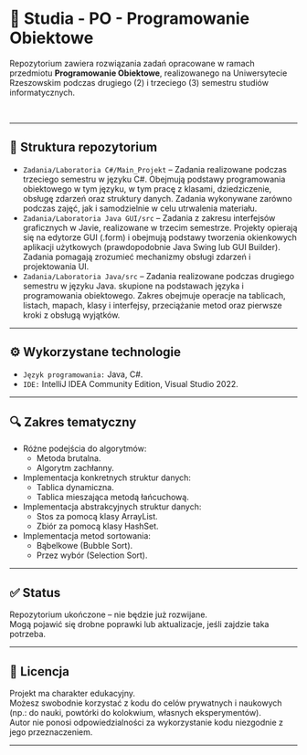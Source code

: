 # 📘 Studia - PO - Programowanie Obiektowe

Repozytorium zawiera rozwiązania zadań opracowane w ramach przedmiotu **Programowanie Obiektowe**, realizowanego na Uniwersytecie Rzeszowskim podczas drugiego (2) i trzeciego (3) semestru studiów informatycznych.  

&nbsp;  

---

## 📁 Struktura repozytorium

- `Zadania/Laboratoria C#/Main_Projekt` – Zadania realizowane podczas trzeciego semestru w języku C#. Obejmują podstawy programowania obiektowego w tym języku, w tym pracę z klasami, dziedziczenie, obsługę zdarzeń oraz struktury danych. Zadania wykonywane zarówno podczas zajęć, jak i samodzielnie w celu utrwalenia materiału.  
- `Zadania/Laboratoria Java GUI/src` – Zadania z zakresu interfejsów graficznych w Javie, realizowane w trzecim semestrze. Projekty opierają się na edytorze GUI (.form) i obejmują podstawy tworzenia okienkowych aplikacji użytkowych (prawdopodobnie Java Swing lub GUI Builder). Zadania pomagają zrozumieć mechanizmy obsługi zdarzeń i projektowania UI.  
- `Zadania/Laboratoria Java/src` – Zadania realizowane podczas drugiego semestru w języku Java. skupione na podstawach języka i programowania obiektowego. Zakres obejmuje operacje na tablicach, listach, mapach, klasy i interfejsy, przeciążanie metod oraz pierwsze kroki z obsługą wyjątków.  

---

## ⚙️ Wykorzystane technologie

- `Język programowania:` Java, C#.  
- `IDE:` IntelliJ IDEA Community Edition, Visual Studio 2022.  

---

## 🔍 Zakres tematyczny

- Różne podejścia do algorytmów:  
  - Metoda brutalna.  
  - Algorytm zachłanny.  
- Implementacja konkretnych struktur danych:  
  - Tablica dynamiczna.  
  - Tablica mieszająca metodą łańcuchową.  
- Implementacja abstrakcyjnych struktur danych:  
  - Stos za pomocą klasy ArrayList.  
  - Zbiór za pomocą klasy HashSet.  
- Implementacja metod sortowania:  
  - Bąbelkowe (Bubble Sort).  
  - Przez wybór (Selection Sort).  

---

## ✅ Status

Repozytorium ukończone – nie będzie już rozwijane.  
Mogą pojawić się drobne poprawki lub aktualizacje, jeśli zajdzie taka potrzeba.  

---

## 📄 Licencja

Projekt ma charakter edukacyjny.  
Możesz swobodnie korzystać z kodu do celów prywatnych i naukowych (np.: do nauki, powtórki do kolokwium, własnych eksperymentów).  
Autor nie ponosi odpowiedzialności za wykorzystanie kodu niezgodnie z jego przeznaczeniem.  

---

